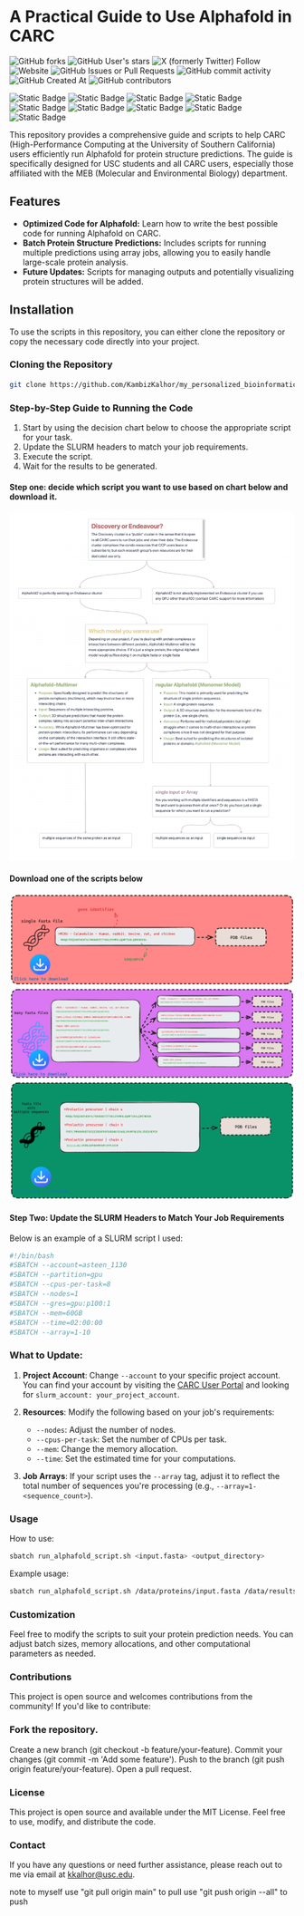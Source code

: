 # A Practical Guide to Use Alphafold in CARC
![GitHub forks](https://img.shields.io/github/forks/KambizKalhor/my_personalized_bioinformatic_workflow)
![GitHub User's stars](https://img.shields.io/github/stars/KambizKalhor)
![X (formerly Twitter) Follow](https://img.shields.io/twitter/follow/KambizKalhor)
![Website](https://img.shields.io/website?url=https%3A%2F%2Fadsteen.github.io%2F&up_message=SteenLab&style=flat)
![GitHub Issues or Pull Requests](https://img.shields.io/github/issues/KambizKalhor/my_personalized_bioinformatic_workflow)
![GitHub commit activity](https://img.shields.io/github/commit-activity/t/KambizKalhor/my_personalized_bioinformatic_workflow)
![GitHub Created At](https://img.shields.io/github/created-at/KambizKalhor/my_personalized_bioinformatic_workflow)
![GitHub contributors](https://img.shields.io/github/contributors/KambizKalhor/my_personalized_bioinformatic_workflow)

![Static Badge](https://img.shields.io/badge/Bash-%23D989C3?style=for-the-badge&logo=linux&logoColor=black&labelColor=%23FFE4C4)
![Static Badge](https://img.shields.io/badge/Python-%234BBF9E?style=for-the-badge&logo=python&logoColor=black&labelColor=%23FFE4C4)
![Static Badge](https://img.shields.io/badge/R-%23D9C873?style=for-the-badge&logo=R&logoColor=black&labelColor=%23FFE4C4)
![Static Badge](https://img.shields.io/badge/Git-%23F29D7E?style=for-the-badge&logo=GIT&logoColor=black&labelColor=%23FFE4C4)
![Static Badge](https://img.shields.io/badge/docker-%23F27E7E?style=for-the-badge&logo=docker&logoColor=black&labelColor=%23FFE4C4)
![Static Badge](https://img.shields.io/badge/Obsidian-%23D93D93?style=for-the-badge&logo=Obsidian&logoColor=black&labelColor=%23FFE4C4)
![Static Badge](https://img.shields.io/badge/gitkraken-%2359C1D9?style=for-the-badge&logo=gitkraken&logoColor=black&labelColor=%23FFE4C4)
![Static Badge](https://img.shields.io/badge/LaTeX-%2333A67C?style=for-the-badge&logo=LaTeX&logoColor=black&labelColor=%23FFE4C4)
![Static Badge](https://img.shields.io/badge/mysql-%23F27A5E?style=for-the-badge&logo=mysql&logoColor=black&labelColor=%23FFE4C4)

This repository provides a comprehensive guide and scripts to help CARC (High-Performance Computing at the University of Southern California) users efficiently run Alphafold for protein structure predictions. The guide is specifically designed for USC students and all CARC users, especially those affiliated with the MEB (Molecular and Environmental Biology) department.

## Features
- **Optimized Code for Alphafold:** Learn how to write the best possible code for running Alphafold on CARC.
- **Batch Protein Structure Predictions:** Includes scripts for running multiple predictions using array jobs, allowing you to easily handle large-scale protein analysis.
- **Future Updates:** Scripts for managing outputs and potentially visualizing protein structures will be added.

## Installation

To use the scripts in this repository, you can either clone the repository or copy the necessary code directly into your project.

### Cloning the Repository
```bash
git clone https://github.com/KambizKalhor/my_personalized_bioinformatic_workflow.git
```

### Step-by-Step Guide to Running the Code
1. Start by using the decision chart below to choose the appropriate script for your task.
2. Update the SLURM headers to match your job requirements.
3. Execute the script.
4. Wait for the results to be generated.

#### Step one: decide which script you want to use based on chart below and download it.
![decision](Readme_figures/alphafold_decision_chart_screenshot.png)
#### Download one of the scripts below
[![three_scripts](Readme_figures/alphafold_github_figure_1.png)](alphafold_for_bash.sh)
[![three_scripts](Readme_figures/alphafold_github_figure_2.png)](alphafold_for_bash.sh)
[![three_scripts](Readme_figures/alphafold_github_figure_3.png)](alphafold_for_bash.sh)


#### Step Two: Update the SLURM Headers to Match Your Job Requirements

Below is an example of a SLURM script I used:

```bash
#!/bin/bash
#SBATCH --account=asteen_1130
#SBATCH --partition=gpu
#SBATCH --cpus-per-task=8
#SBATCH --nodes=1
#SBATCH --gres=gpu:p100:1
#SBATCH --mem=60GB
#SBATCH --time=02:00:00
#SBATCH --array=1-10
```

### What to Update:
1. **Project Account**: Change `--account` to your specific project account. You can find your account by visiting the [CARC User Portal](https://hpcaccount.usc.edu/) and looking for `slurm_account: your_project_account`.
2. **Resources**: Modify the following based on your job's requirements:
   - `--nodes`: Adjust the number of nodes.
   - `--cpus-per-task`: Set the number of CPUs per task.
   - `--mem`: Change the memory allocation.
   - `--time`: Set the estimated time for your computations.

3. **Job Arrays**: If your script uses the `--array` tag, adjust it to reflect the total number of sequences you're processing (e.g., `--array=1-<sequence_count>`).


### Usage
How to use:
```bash
sbatch run_alphafold_script.sh <input.fasta> <output_directory>
```
Example usage:
```bash
sbatch run_alphafold_script.sh /data/proteins/input.fasta /data/results/
```


### Customization
Feel free to modify the scripts to suit your protein prediction needs. You can adjust batch sizes, memory allocations, and other computational parameters as needed.

### Contributions
This project is open source and welcomes contributions from the community! If you'd like to contribute:

### Fork the repository.
Create a new branch (git checkout -b feature/your-feature).
Commit your changes (git commit -m 'Add some feature').
Push to the branch (git push origin feature/your-feature).
Open a pull request.

### License
This project is open source and available under the MIT License. Feel free to use, modify, and distribute the code.

### Contact
If you have any questions or need further assistance, please reach out to me via email at kkalhor@usc.edu.




note to myself
use "git pull origin main" to pull
use "git push origin --all" to push








